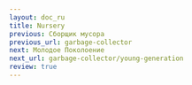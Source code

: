 ```yaml
---
layout: doc_ru
title: Nursery
previous: Сборщик мусора
previous_url: garbage-collector
next: Молодое Поколоение
next_url: garbage-collector/young-generation
review: true
---
```

